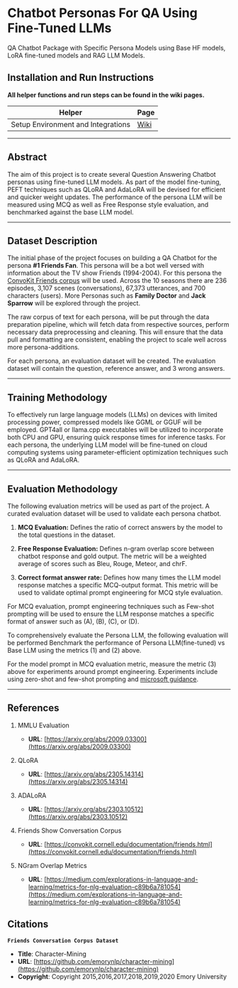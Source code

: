 # Chatbot Personas For QA Using Fine-Tuned LLMs

QA Chatbot Package with Specific Persona Models using Base HF models, LoRA fine-tuned models and RAG LLM Models.

## Installation and Run Instructions

**All helper functions and run steps can be found in the wiki pages.**

| Helper | Page |
| ------ | ------ |
| Setup Environment and Integrations | [Wiki](https://github.com/Satyabrat35/LLM-Chatbot-for-Q-A/wiki/Setup-Repository) |

***

## Abstract

The aim of this project is to create several Question Answering Chatbot personas using fine-tuned LLM models. As part of the model fine-tuning, PEFT techniques such as QLoRA and AdaLoRA will be devised for efficient and quicker weight updates. The performance of the persona LLM will be measured using MCQ as well as Free Response style evaluation, and benchmarked against the base LLM model.

***

## Dataset Description

The initial phase of the project focuses on building a QA Chatbot for the persona **#1 Friends Fan**. This persona will be a bot well versed with information about the TV show Friends (1994-2004). For this persona the [ConvoKit Friends corpus](https://convokit.cornell.edu/documentation/friends.html) will be used. Across the 10 seasons there are 236 episodes, 3,107 scenes (conversations), 67,373 utterances, and 700 characters (users). More Personas such as **Family Doctor** and **Jack Sparrow** will be explored through the project.

The raw corpus of text for each persona, will be put through the data preparation pipeline, which will fetch data from respective sources, perform necessary data preprocessing and cleaning. This will ensure that the data pull and formatting are consistent, enabling the project to scale well across more persona-additions.

For each persona, an evaluation dataset will be created. The evaluation dataset will contain the question, reference answer, and 3 wrong answers.

***

## Training Methodology

To effectively run large language models (LLMs) on devices with limited processing power, compressed models like GGML or GGUF will be employed. GPT4all or llama.cpp executables will be utilized to incorporate both CPU and GPU, ensuring quick response times for inference tasks. For each persona, the underlying LLM model will be fine-tuned on cloud computing systems using parameter-efficient optimization techniques such as QLoRA and AdaLoRA.

***

## Evaluation Methodology

The following evaluation metrics will be used as part of the project. A curated evaluation dataset will be used to validate each persona chatbot.

1. **MCQ Evaluation:** Defines the ratio of correct answers by the model to the total questions in the dataset. 

2. **Free Response Evaluation:** Defines n-gram overlap score between chatbot response and gold output. The metric will be a weighted average of scores such as Bleu, Rouge, Meteor, and chrF.

3. **Correct format answer rate:** Defines how many times the LLM model response matches a specific MCQ-output format. This metric will be used to validate optimal prompt engineering for MCQ style evaluation.

For MCQ evaluation, prompt engineering techniques such as Few-shot prompting will be used to ensure the LLM response matches a specific format of answer such as (A), (B), (C), or (D).

To comprehensively evaluate the Persona LLM, the following evaluation will be performed
Benchmark the performance of Persona LLM(fine-tuned) vs Base LLM using the metrics (1) and (2) above.

For the model prompt in MCQ evaluation metric, measure the metric (3) above for experiments around prompt engineering. Experiments include using zero-shot and few-shot prompting and [microsoft guidance](https://github.com/guidance-ai/guidance).

***

## References

1. MMLU Evaluation
   - **URL**: [https://arxiv.org/abs/2009.03300](https://arxiv.org/abs/2009.03300)

2. QLoRA
   - **URL**: [https://arxiv.org/abs/2305.14314](https://arxiv.org/abs/2305.14314)

3. ADALoRA
   - **URL**: [https://arxiv.org/abs/2303.10512](https://arxiv.org/abs/2303.10512)

4. Friends Show Conversation Corpus
   - **URL**: [https://convokit.cornell.edu/documentation/friends.html](https://convokit.cornell.edu/documentation/friends.html)

5. NGram Overlap Metrics
   - **URL**: [https://medium.com/explorations-in-language-and-learning/metrics-for-nlg-evaluation-c89b6a781054](https://medium.com/explorations-in-language-and-learning/metrics-for-nlg-evaluation-c89b6a781054)


## Citations

**`Friends Conversation Corpus Dataset`**

- **Title**: Character-Mining
- **URL**: [https://github.com/emorynlp/character-mining](https://github.com/emorynlp/character-mining)
- **Copyright**: Copyright 2015,2016,2017,2018,2019,2020 Emory University
